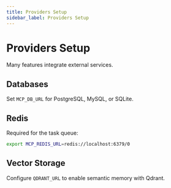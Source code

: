 ```yaml
---
title: Providers Setup
sidebar_label: Providers Setup
---
```


# Providers Setup

Many features integrate external services.

## Databases
Set `MCP_DB_URL` for PostgreSQL, MySQL, or SQLite.

## Redis
Required for the task queue:
```bash
export MCP_REDIS_URL=redis://localhost:6379/0
```

## Vector Storage
Configure `QDRANT_URL` to enable semantic memory with Qdrant.
